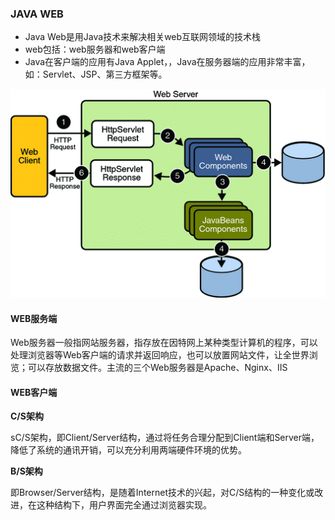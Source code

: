 ### JAVA WEB

- Java Web是用Java技术来解决相关web互联网领域的技术栈
- web包括：web服务器和web客户端
- Java在客户端的应用有Java Applet，，Java在服务器端的应用非常丰富，如：Servlet、JSP、第三方框架等。

![](README/imgs/web-requestHandling.gif)

#### WEB服务端

Web服务器一般指网站服务器，指存放在因特网上某种类型计算机的程序，可以处理浏览器等Web客户端的请求并返回响应，也可以放置网站文件，让全世界浏览；可以存放数据文件。主流的三个Web服务器是Apache、Nginx、IIS

#### WEB客户端

**C/S架构**

sC/S架构，即Client/Server结构，通过将任务合理分配到Client端和Server端，降低了系统的通讯开销，可以充分利用两端硬件环境的优势。

**B/S架构**

即Browser/Server结构，是随着Internet技术的兴起，对C/S结构的一种变化或改进，在这种结构下，用户界面完全通过浏览器实现。


